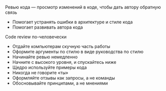 Ревью кода — просмотр изменений в коде, чтобы дать автору обратную связь
- Помогает устранять ошибки в архитектуре и стиле кода
- Помогает развивать автора кода

Code review по-человечески
- Отдайте компьютерам скучную часть работы
- Оформите аргументы по стилю в виде руководства по стилю
- Начинайте ревью немедленно
- Начните с высокого уровня, и спускайтесь ниже
- Щедро используйте примеры кода
- Никогда не говорите «ты»
- Оформляйте отзывы как запросы, а не команды
- Обосновывайте принципами, а не мнениями
